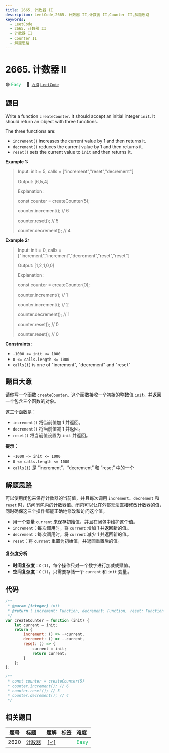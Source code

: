 ```yaml
---
title: 2665. 计数器 II
description: LeetCode,2665. 计数器 II,计数器 II,Counter II,解题思路
keywords:
  - LeetCode
  - 2665. 计数器 II
  - 计数器 II
  - Counter II
  - 解题思路
---
```


# 2665. 计数器 II

🟢 <font color=#15bd66>Easy</font>&emsp; 🔗&ensp;[`力扣`](https://leetcode.cn/problems/counter-ii) [`LeetCode`](https://leetcode.com/problems/counter-ii)

## 题目

Write a function `createCounter`. It should accept an initial integer `init`.
It should return an object with three functions.

The three functions are:

- `increment()` increases the current value by 1 and then returns it.
- `decrement()` reduces the current value by 1 and then returns it.
- `reset()` sets the current value to `init` and then returns it.

**Example 1:**

> Input: init = 5, calls = ["increment","reset","decrement"]
>
> Output: [6,5,4]
>
> Explanation:
>
> const counter = createCounter(5);
>
> counter.increment(); // 6
>
> counter.reset(); // 5
>
> counter.decrement(); // 4

**Example 2:**

> Input: init = 0, calls = ["increment","increment","decrement","reset","reset"]
>
> Output: [1,2,1,0,0]
>
> Explanation:
>
> const counter = createCounter(0);
>
> counter.increment(); // 1
>
> counter.increment(); // 2
>
> counter.decrement(); // 1
>
> counter.reset(); // 0
>
> counter.reset(); // 0

**Constraints:**

- `-1000 <= init <= 1000`
- `0 <= calls.length <= 1000`
- `calls[i]` is one of "increment", "decrement" and "reset"

## 题目大意

请你写一个函数 `createCounter`。这个函数接收一个初始的整数值 `init`。并返回一个包含三个函数的对象。

这三个函数是：

- `increment()` 将当前值加 1 并返回。
- `decrement()` 将当前值减 1 并返回。
- `reset()` 将当前值设置为 `init` 并返回。

**提示：**

- `-1000 <= init <= 1000`
- `0 <= calls.length <= 1000`
- `calls[i]` 是 “increment”、“decrement” 和 “reset” 中的一个

## 解题思路

可以使用闭包来保存计数器的当前值，并且每次调用 `increment`、`decrement` 和 `reset` 时，访问闭包内的计数器值。闭包可以让在外部无法直接修改计数器的值，同时确保这三个操作都能正确地修改和访问这个值。

- 用一个变量 `current` 来保存初始值，并且在闭包中维护这个值。
- `increment`：每次调用时，将 `current` 增加 1 并返回新的值。
- `decrement`：每次调用时，将 `current` 减少 1 并返回新的值。
- `reset`：将 `current` 重置为初始值，并返回重置后的值。

#### 复杂度分析

- **时间复杂度**：`O(1)`，每个操作只对一个数字进行加减或赋值。
- **空间复杂度**：`O(1)`，只需要存储一个 `current` 和 `init` 变量。

## 代码

```javascript
/**
 * @param {integer} init
 * @return { increment: Function, decrement: Function, reset: Function }
 */
var createCounter = function (init) {
	let current = init;
	return {
		increment: () => ++current,
		decrement: () => --current,
		reset: () => {
			current = init;
			return current;
		}
	};
};

/**
 * const counter = createCounter(5)
 * counter.increment(); // 6
 * counter.reset(); // 5
 * counter.decrement(); // 4
 */
```

## 相关题目

<!-- prettier-ignore -->
| 题号 | 标题 | 题解 | 标签 | 难度 |
| :------: | :------ | :------: | :------ | :------ |
| 2620 | [计数器](https://leetcode.com/problems/counter) | [[✓]](/problem/2620.md) |  | <font color=#15bd66>Easy</font> |